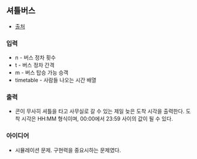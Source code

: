 ## 셔틀버스

- [출처](https://programmers.co.kr/learn/courses/30/lessons/17678)

### 입력

- n - 버스 정차 횟수
- t - 버스 정차 간격
- m - 버스 탑승 가능 승객
- timetable - 사람들 나오는 시간 배열

### 출력

- 콘이 무사히 셔틀을 타고 사무실로 갈 수 있는 제일 늦은 도착 시각을 출력한다. 도착 시각은 HH:MM 형식이며, 00:00에서 23:59 사이의 값이 될 수 있다.

### 아이디어

- 시뮬레이션 문제. 구현력을 중요시하는 문제였다.

